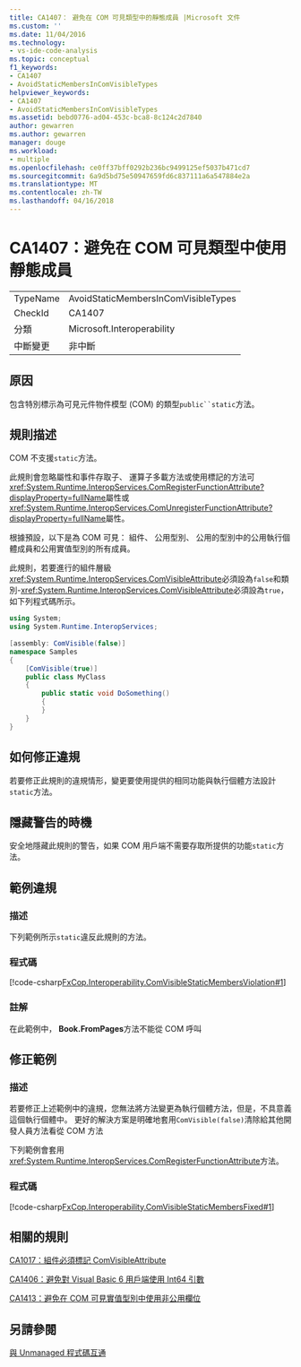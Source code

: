 ```yaml
---
title: CA1407： 避免在 COM 可見類型中的靜態成員 |Microsoft 文件
ms.custom: ''
ms.date: 11/04/2016
ms.technology:
- vs-ide-code-analysis
ms.topic: conceptual
f1_keywords:
- CA1407
- AvoidStaticMembersInComVisibleTypes
helpviewer_keywords:
- CA1407
- AvoidStaticMembersInComVisibleTypes
ms.assetid: bebd0776-ad04-453c-bca8-8c124c2d7840
author: gewarren
ms.author: gewarren
manager: douge
ms.workload:
- multiple
ms.openlocfilehash: ce0ff37bff0292b236bc9499125ef5037b471cd7
ms.sourcegitcommit: 6a9d5bd75e50947659fd6c837111a6a547884e2a
ms.translationtype: MT
ms.contentlocale: zh-TW
ms.lasthandoff: 04/16/2018
---
```

# <a name="ca1407-avoid-static-members-in-com-visible-types"></a>CA1407：避免在 COM 可見類型中使用靜態成員
|||  
|-|-|  
|TypeName|AvoidStaticMembersInComVisibleTypes|  
|CheckId|CA1407|  
|分類|Microsoft.Interoperability|  
|中斷變更|非中斷|  
  
## <a name="cause"></a>原因  
 包含特別標示為可見元件物件模型 (COM) 的類型`public``static`方法。  
  
## <a name="rule-description"></a>規則描述  
 COM 不支援`static`方法。  
  
 此規則會忽略屬性和事件存取子、 運算子多載方法或使用標記的方法可<xref:System.Runtime.InteropServices.ComRegisterFunctionAttribute?displayProperty=fullName>屬性或<xref:System.Runtime.InteropServices.ComUnregisterFunctionAttribute?displayProperty=fullName>屬性。  
  
 根據預設，以下是為 COM 可見： 組件、 公用型別、 公用的型別中的公用執行個體成員和公用實值型別的所有成員。  
  
 此規則，若要進行的組件層級<xref:System.Runtime.InteropServices.ComVisibleAttribute>必須設為`false`和類別-<xref:System.Runtime.InteropServices.ComVisibleAttribute>必須設為`true`，如下列程式碼所示。  
  
```csharp  
using System;  
using System.Runtime.InteropServices;   
  
[assembly: ComVisible(false)]   
namespace Samples  
{      
    [ComVisible(true)]  
    public class MyClass  
    {  
        public static void DoSomething()  
        {  
        }  
    }  
}  
```  
  
## <a name="how-to-fix-violations"></a>如何修正違規  
 若要修正此規則的違規情形，變更要使用提供的相同功能與執行個體方法設計`static`方法。  
  
## <a name="when-to-suppress-warnings"></a>隱藏警告的時機  
 安全地隱藏此規則的警告，如果 COM 用戶端不需要存取所提供的功能`static`方法。  
  
## <a name="example-violation"></a>範例違規  
  
### <a name="description"></a>描述  
 下列範例所示`static`違反此規則的方法。  
  
### <a name="code"></a>程式碼  
 [!code-csharp[FxCop.Interoperability.ComVisibleStaticMembersViolation#1](../code-quality/codesnippet/CSharp/ca1407-avoid-static-members-in-com-visible-types_1.cs)]  
  
### <a name="comments"></a>註解  
 在此範例中， **Book.FromPages**方法不能從 COM 呼叫  
  
## <a name="example-fix"></a>修正範例  
  
### <a name="description"></a>描述  
 若要修正上述範例中的違規，您無法將方法變更為執行個體方法，但是，不具意義這個執行個體中。 更好的解決方案是明確地套用`ComVisible(false)`清除給其他開發人員方法看從 COM 方法  
  
 下列範例會套用<xref:System.Runtime.InteropServices.ComRegisterFunctionAttribute>方法。  
  
### <a name="code"></a>程式碼  
 [!code-csharp[FxCop.Interoperability.ComVisibleStaticMembersFixed#1](../code-quality/codesnippet/CSharp/ca1407-avoid-static-members-in-com-visible-types_2.cs)]  
  
## <a name="related-rules"></a>相關的規則  
 [CA1017：組件必須標記 ComVisibleAttribute](../code-quality/ca1017-mark-assemblies-with-comvisibleattribute.md)  
  
 [CA1406：避免對 Visual Basic 6 用戶端使用 Int64 引數](../code-quality/ca1406-avoid-int64-arguments-for-visual-basic-6-clients.md)  
  
 [CA1413：避免在 COM 可見實值型別中使用非公用欄位](../code-quality/ca1413-avoid-non-public-fields-in-com-visible-value-types.md)  
  
## <a name="see-also"></a>另請參閱  
 [與 Unmanaged 程式碼互通](/dotnet/framework/interop/index)